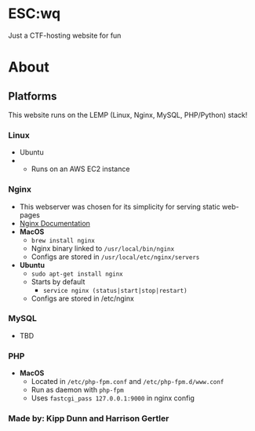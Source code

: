 # ESC:wq
Just a CTF-hosting website for fun

# About
## Platforms
This website runs on the LEMP (Linux, Nginx, MySQL, PHP/Python) stack!
### Linux
* Ubuntu
* * Runs on an AWS EC2 instance
### Nginx
* This webserver was chosen for its simplicity for serving static web-pages
* [Nginx Documentation](https://nginx.org/en/docs/)
* **MacOS**
  * `brew install nginx`
  * Nginx binary linked to `/usr/local/bin/nginx`
  * Configs are stored in `/usr/local/etc/nginx/servers`
* **Ubuntu**
  * `sudo apt-get install nginx`
  * Starts by default
    * `service nginx (status|start|stop|restart)`
  * Configs are stored in /etc/nginx
### MySQL
* TBD
### PHP
* **MacOS**
  * Located in `/etc/php-fpm.conf` and `/etc/php-fpm.d/www.conf`
  * Run as daemon with `php-fpm`
  * Uses `fastcgi_pass 127.0.0.1:9000` in nginx config

### Made by: Kipp Dunn and Harrison Gertler
